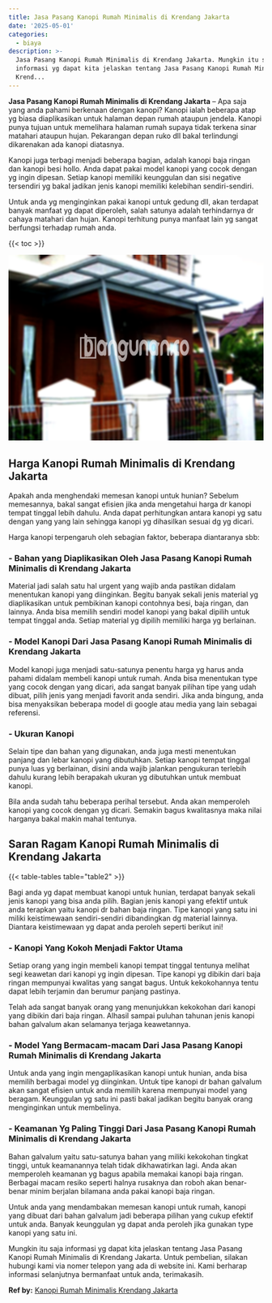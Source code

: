 ```yaml
---
title: Jasa Pasang Kanopi Rumah Minimalis di Krendang Jakarta
date: '2025-05-01'
categories:
  - biaya
description: >-
  Jasa Pasang Kanopi Rumah Minimalis di Krendang Jakarta. Mungkin itu saja
  informasi yg dapat kita jelaskan tentang Jasa Pasang Kanopi Rumah Minimalis di
  Krend...
---
```


**Jasa Pasang Kanopi Rumah Minimalis di Krendang Jakarta** – Apa saja yang anda pahami berkenaan dengan kanopi? Kanopi ialah beberapa atap yg biasa diaplikasikan untuk halaman depan rumah ataupun jendela. Kanopi punya tujuan untuk memelihara halaman rumah supaya tidak terkena sinar matahari ataupun hujan. Pekarangan depan ruko dll bakal terlindungi dikarenakan ada kanopi diatasnya.

Kanopi juga terbagi menjadi beberapa bagian, adalah kanopi baja ringan dan kanopi besi hollo. Anda dapat pakai model kanopi yang cocok dengan yg ingin dipesan. Setiap kanopi memiliki keunggulan dan sisi negative tersendiri yg bakal jadikan jenis kanopi memiliki kelebihan sendiri-sendiri.

Untuk anda yg menginginkan pakai kanopi untuk gedung dll, akan terdapat banyak manfaat yg dapat diperoleh, salah satunya adalah terhindarnya dr cahaya matahari dan hujan. Kanopi terhitung punya manfaat lain yg sangat berfungsi terhadap rumah anda.

{{< toc >}}

![Jasa Pasang Kanopi Rumah Minimalis di Krendang Jakarta](/images/harga-kanopi-minimalis-43.png)

## Harga Kanopi Rumah Minimalis di Krendang Jakarta

Apakah anda menghendaki memesan kanopi untuk hunian? Sebelum memesannya, bakal sangat efisien jika anda mengetahui harga dr kanopi tempat tinggal lebih dahulu. Anda dapat perhitungkan antara kanopi yg satu dengan yang yang lain sehingga kanopi yg dihasilkan sesuai dg yg dicari.

Harga kanopi terpengaruh oleh sebagian faktor, beberapa diantaranya sbb:

### \- Bahan yang Diaplikasikan Oleh Jasa Pasang Kanopi Rumah Minimalis di Krendang Jakarta

Material jadi salah satu hal urgent yang wajib anda pastikan didalam menentukan kanopi yang diinginkan. Begitu banyak sekali jenis material yg diaplikasikan untuk pembikinan kanopi contohnya besi, baja ringan, dan lainnya. Anda bisa memilih sendiri model kanopi yang bakal dipilih untuk tempat tinggal anda. Setiap material yg dipilih memiliki harga yg berlainan.

### \- Model Kanopi Dari Jasa Pasang Kanopi Rumah Minimalis di Krendang Jakarta

Model kanopi juga menjadi satu-satunya penentu harga yg harus anda pahami didalam membeli kanopi untuk rumah. Anda bisa menentukan type yang cocok dengan yang dicari, ada sangat banyak pilihan tipe yang udah dibuat, pilih jenis yang menjadi favorit anda sendiri. Jika anda bingung, anda bisa menyaksikan beberapa model di google atau media yang lain sebagai referensi.

### \- Ukuran Kanopi

Selain tipe dan bahan yang digunakan, anda juga mesti menentukan panjang dan lebar kanopi yang dibutuhkan. Setiap kanopi tempat tinggal punya luas yg berlainan, disini anda wajib jalankan pengukuran terlebih dahulu kurang lebih berapakah ukuran yg dibutuhkan untuk membuat kanopi.

Bila anda sudah tahu beberapa perihal tersebut. Anda akan memperoleh kanopi yang cocok dengan yg dicari. Semakin bagus kwalitasnya maka nilai harganya bakal makin mahal tentunya.

## Saran Ragam Kanopi Rumah Minimalis di Krendang Jakarta

{{< table-tables table="table2" >}}

Bagi anda yg dapat membuat kanopi untuk hunian, terdapat banyak sekali jenis kanopi yang bisa anda pilih. Bagian jenis kanopi yang efektif untuk anda terapkan yaitu kanopi dr bahan baja ringan. Tipe kanopi yang satu ini miliki keistimewaan sendiri-sendiri dibandingkan dg material lainnya. Diantara keistimewaan yg dapat anda peroleh seperti berikut ini!

### \- Kanopi Yang Kokoh Menjadi Faktor Utama

Setiap orang yang ingin membeli kanopi tempat tinggal tentunya melihat segi keawetan dari kanopi yg ingin dipesan. Tipe kanopi yg dibikin dari baja ringan mempunyai kwalitas yang sangat bagus. Untuk kekokohannya tentu dapat lebih terjamin dan berumur panjang pastinya.

Telah ada sangat banyak orang yang menunjukkan kekokohan dari kanopi yang dibikin dari baja ringan. Alhasil sampai puluhan tahunan jenis kanopi bahan galvalum akan selamanya terjaga keawetannya.

### \- Model Yang Bermacam-macam Dari Jasa Pasang Kanopi Rumah Minimalis di Krendang Jakarta

Untuk anda yang ingin mengaplikasikan kanopi untuk hunian, anda bisa memilih berbagai model yg diinginkan. Untuk tipe kanopi dr bahan galvalum akan sangat efisien untuk anda memilih karena mempunyai model yang beragam. Keunggulan yg satu ini pasti bakal jadikan begitu banyak orang menginginkan untuk membelinya.

### \- Keamanan Yg Paling Tinggi Dari Jasa Pasang Kanopi Rumah Minimalis di Krendang Jakarta

Bahan galvalum yaitu satu-satunya bahan yang miliki kekokohan tingkat tinggi, untuk keamanannya telah tidak dikhawatirkan lagi. Anda akan memperoleh keamanan yg bagus apabila memakai kanopi baja ringan. Berbagai macam resiko seperti halnya rusaknya dan roboh akan benar-benar minim berjalan bilamana anda pakai kanopi baja ringan.

Untuk anda yang mendambakan memesan kanopi untuk rumah, kanopi yang dibuat dari bahan galvalum jadi beberapa pilihan yang cukup efektif untuk anda. Banyak keunggulan yg dapat anda peroleh jika gunakan type kanopi yang satu ini.

Mungkin itu saja informasi yg dapat kita jelaskan tentang Jasa Pasang Kanopi Rumah Minimalis di Krendang Jakarta. Untuk pembelian, silakan hubungi kami via nomer telepon yang ada di website ini. Kami berharap informasi selanjutnya bermanfaat untuk anda, terimakasih.

**Ref by:**  [Kanopi Rumah Minimalis Krendang Jakarta](https://id.wikipedia.org/wiki/Kanopi)
